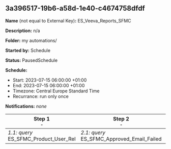 ## 3a396517-19b6-a58d-1e40-c4674758dfdf

**Name** (not equal to External Key)**:** ES_Veeva_Reports_SFMC

**Description:** n/a

**Folder:** my automations/

**Started by:** Schedule

**Status:** PausedSchedule

**Schedule:**

* Start: 2023-07-15 06:00:00 +01:00
* End: 2023-07-15 06:00:00 +01:00
* Timezone: Central Europe Standard Time
* Recurrance: run only once

**Notifications:** _none_


| Step 1<br>_<small>-</small>_ | Step 2<br>_<small>-</small>_ | Step 3<br>_<small>-</small>_ |
| --- | --- | --- |
| _1.1: query_<br>ES_SFMC_Product_User_Rel | _2.1: query_<br>ES_SFMC_Approved_Email_Failed | _3.1: query_<br>ES_SFMC_Product_Metrics_JAN_TA&TB |

